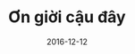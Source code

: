 ---
title: Ơn giời cậu đây
type: Category
slug: on-gioi-cau-day-roi
parentId: chuong-trinh-truyen-hinh
layout: Post
date: 2016-12-12
---